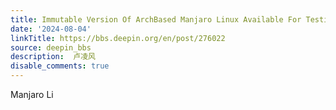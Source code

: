 ```yaml
---
title: Immutable Version Of ArchBased Manjaro Linux Available For Testing
date: '2024-08-04'
linkTitle: https://bbs.deepin.org/en/post/276022
source: deepin_bbs
description:  卢凌风 
disable_comments: true
---
```

Manjaro Li
